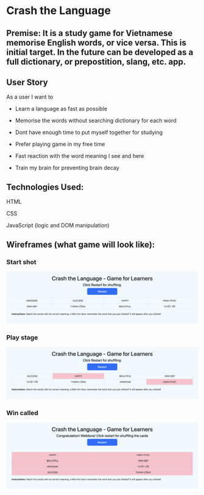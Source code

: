 # Crash the Language

## Premise: It is a study game for Vietnamese memorise English words, or vice versa. This is initial target. In the future can be developed as a full dictionary, or prepostition, slang, etc. app.

## User Story
As a user I want to

* Learn a language as fast as possible

* Memorise the words without searching dictionary for each word

* Dont have enough time to put myself together for studying

* Prefer playing game in my free time

* Fast reaction with the word meaning I see and here

* Train my brain for preventing brain decay

## Technologies Used:
HTML

CSS

JavaScript (logic and DOM manipulation)

## Wireframes (what game will look like): 
### Start shot
![Start shot](https://github.com/hnhtran/Crash-the-Languages/blob/main/Start.png)
### Play stage
![Play stage](https://github.com/hnhtran/Crash-the-Languages/blob/main/Play%20stage.png)
### Win called
![Win called](https://github.com/hnhtran/Crash-the-Languages/blob/main/Crash%20it.png)